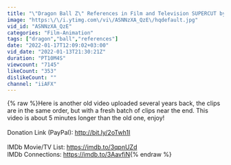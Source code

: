 ```yaml
---
title: "\"Dragon Ball Z\" References in Film and Television SUPERCUT by AFX"
image: "https:\/\/i.ytimg.com\/vi\/ASNNzXA_QzE\/hqdefault.jpg"
vid_id: "ASNNzXA_QzE"
categories: "Film-Animation"
tags: ["dragon","ball","references"]
date: "2022-01-17T12:09:02+03:00"
vid_date: "2022-01-13T21:30:21Z"
duration: "PT10M4S"
viewcount: "7145"
likeCount: "353"
dislikeCount: ""
channel: "iiAFX"
---
```

{% raw %}Here is another old video uploaded several years back, the clips are in the same order, but with a fresh batch of clips near the end. This video is about 5 minutes longer than the old one, enjoy!<br /><br />Donation Link (PayPal): <a rel="nofollow" target="blank" href="http://bit.ly/2oTwh1I">http://bit.ly/2oTwh1I</a><br /><br />IMDb Movie/TV List: <a rel="nofollow" target="blank" href="https://imdb.to/3qpnUZd">https://imdb.to/3qpnUZd</a><br />IMDb Connections: <a rel="nofollow" target="blank" href="https://imdb.to/3AavfiN">https://imdb.to/3AavfiN</a>{% endraw %}
